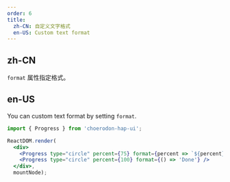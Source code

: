 ```yaml
---
order: 6
title:
  zh-CN: 自定义文字格式
  en-US: Custom text format
---
```


## zh-CN

`format` 属性指定格式。

## en-US

You can custom text format by setting `format`.

````jsx
import { Progress } from 'choerodon-hap-ui';

ReactDOM.render(
  <div>
    <Progress type="circle" percent={75} format={percent => `${percent} Days`} />
    <Progress type="circle" percent={100} format={() => 'Done'} />
  </div>,
  mountNode);
````

<style>
div.c7n-progress-circle,
div.c7n-progress-line {
  margin-right: 8px;
  margin-bottom: 8px;
}
</style>
